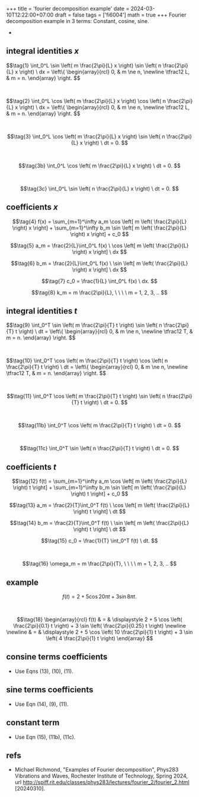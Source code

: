 +++
title = 'fourier decomposition example'
date = 2024-03-10T12:22:00+07:00
draft = false
tags = ['fi6004']
math = true
+++
Fourier decomposition example in 3 terms: Constant, cosine, sine.
<!--more-->

+ []()


## integral identities $x$
$$\tag{1}
\int_0^L \sin \left( m \frac{2\pi}{L} x \right) \sin \left( n \frac{2\pi}{L} x \right) \ dx = \left\\{
\begin{array}{rcl}
0, & m \ne n, \newline
\tfrac12 L, & m = n.
\end{array}
\right.
$$

&nbsp;

$$\tag{2}
\int_0^L \cos \left( m \frac{2\pi}{L} x \right) \cos \left( n \frac{2\pi}{L} x \right) \ dx = \left\\{
\begin{array}{rcl}
0, & m \ne n, \newline
\tfrac12 L, & m = n.
\end{array}
\right.
$$

&nbsp;

$$\tag{3}
\int_0^L \cos \left( m \frac{2\pi}{L} x \right) \sin \left( n \frac{2\pi}{L} x \right) \ dt = 0.
$$

&nbsp;

$$\tag{3b}
\int_0^L \cos \left( m \frac{2\pi}{L} x \right) \ dt = 0.
$$

&nbsp;

$$\tag{3c}
\int_0^L \sin \left( n \frac{2\pi}{L} x \right) \ dt = 0.
$$



## coefficients $x$
$$\tag{4}
f(x) = \sum_{m=1}^\infty a_m \cos \left[ m \left( \frac{2\pi}{L} \right) x \right] + \sum_{m=1}^\infty b_m \sin \left[ m \left( \frac{2\pi}{L} \right) x \right] + c_0
$$

$$\tag{5}
a_m = \frac{2}{L}\int_0^L f(x) \ \cos \left[ m \left( \frac{2\pi}{L} \right) x \right] \ dx
$$

$$\tag{6}
b_m = \frac{2}{L}\int_0^L f(x) \ \sin \left[ m \left( \frac{2\pi}{L} \right) x \right] \ dx
$$

$$\tag{7}
c_0 = \frac{1}{L} \int_0^L f(x) \ dx.
$$

$$\tag{8}
k_m = m \frac{2\pi}{L}, \ \ \ \ m = 1, 2, 3, ..
$$


## integral identities $t$
$$\tag{9}
\int_0^T \sin \left( m \frac{2\pi}{T} t \right) \sin \left( n \frac{2\pi}{T} t \right) \ dt = \left\\{
\begin{array}{rcl}
0, & m \ne n, \newline
\tfrac12 T, & m = n.
\end{array}
\right.
$$

&nbsp;

$$\tag{10}
\int_0^T \cos \left( m \frac{2\pi}{T} t \right) \cos \left( n \frac{2\pi}{T} t \right) \ dt = \left\\{
\begin{array}{rcl}
0, & m \ne n, \newline
\tfrac12 T, & m = n.
\end{array}
\right.
$$

&nbsp;

$$\tag{11}
\int_0^T \cos \left( m \frac{2\pi}{T} t \right) \sin \left( n \frac{2\pi}{T} t \right) \ dt = 0.
$$

&nbsp;

$$\tag{11b}
\int_0^T \cos \left( m \frac{2\pi}{T} t \right) \ dt = 0.
$$

&nbsp;

$$\tag{11c}
\int_0^T \sin \left( n \frac{2\pi}{T} t \right) \ dt = 0.
$$


## coefficients $t$
$$\tag{12}
f(t) = \sum_{m=1}^\infty a_m \cos \left[ m \left( \frac{2\pi}{L} \right) t \right] + \sum_{m=1}^\infty b_m \sin \left[ m \left( \frac{2\pi}{L} \right) t \right] + c_0
$$

$$\tag{13}
a_m = \frac{2}{T}\int_0^T f(t) \ \cos \left[ m \left( \frac{2\pi}{L} \right) t \right] \ dt
$$

$$\tag{14}
b_m = \frac{2}{T}\int_0^T f(t) \ \sin \left[ m \left( \frac{2\pi}{L} \right) t \right] \ dt
$$

$$\tag{15}
c_0 = \frac{1}{T} \int_0^T f(t) \ dt.
$$

&nbsp;

$$\tag{16}
\omega_m = m \frac{2\pi}{T}, \ \ \ \ m = 1, 2, 3, ..
$$


## example
$$\tag{17}
f(t) = 2 + 5 \cos 20 \pi t + 3 \sin 8 \pi t.
$$

&nbsp;

$$\tag{18}
\begin{array}{rcl}
f(t) & = & \displaystyle 2 + 5 \cos \left( \frac{2\pi}{0.1} t \right) + 3 \sin \left( \frac{2\pi}{0.25} t \right)
\newline \newline
& = & \displaystyle 2 + 5 \cos \left( 10 \frac{2\pi}{1} t \right) + 3 \sin \left( 4 \frac{2\pi}{1} t \right)
\end{array}
$$


## consine terms coefficients
+ Use Eqns (13), (10), (11).


## sine terms coefficients
+ Use Eqn (14), (9), (11).


## constant term
+ Use Eqn (15), (11b), (11c).


## refs
+ Michael Richmond, "Examples of Fourier decomposition", Phys283 Vibrations and Waves, Rochester Institute of Technology, Spring 2024, url http://spiff.rit.edu/classes/phys283/lectures/fourier_2/fourier_2.html [20240310].

